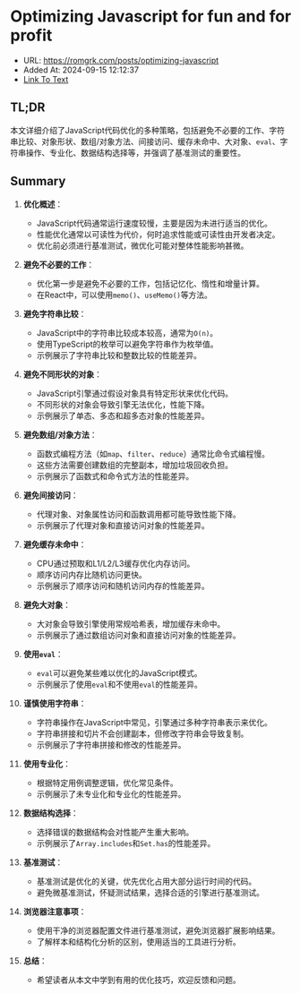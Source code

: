 # Optimizing Javascript for fun and for profit
- URL: https://romgrk.com/posts/optimizing-javascript
- Added At: 2024-09-15 12:12:37
- [Link To Text](2024-09-15-optimizing-javascript-for-fun-and-for-profit_raw.md)

## TL;DR
本文详细介绍了JavaScript代码优化的多种策略，包括避免不必要的工作、字符串比较、对象形状、数组/对象方法、间接访问、缓存未命中、大对象、`eval`、字符串操作、专业化、数据结构选择等，并强调了基准测试的重要性。

## Summary
1. **优化概述**：
   - JavaScript代码通常运行速度较慢，主要是因为未进行适当的优化。
   - 性能优化通常以可读性为代价，何时追求性能或可读性由开发者决定。
   - 优化前必须进行基准测试，微优化可能对整体性能影响甚微。

2. **避免不必要的工作**：
   - 优化第一步是避免不必要的工作，包括记忆化、惰性和增量计算。
   - 在React中，可以使用`memo()`、`useMemo()`等方法。

3. **避免字符串比较**：
   - JavaScript中的字符串比较成本较高，通常为`O(n)`。
   - 使用TypeScript的枚举可以避免字符串作为枚举值。
   - 示例展示了字符串比较和整数比较的性能差异。

4. **避免不同形状的对象**：
   - JavaScript引擎通过假设对象具有特定形状来优化代码。
   - 不同形状的对象会导致引擎无法优化，性能下降。
   - 示例展示了单态、多态和超多态对象的性能差异。

5. **避免数组/对象方法**：
   - 函数式编程方法（如`map`、`filter`、`reduce`）通常比命令式编程慢。
   - 这些方法需要创建数组的完整副本，增加垃圾回收负担。
   - 示例展示了函数式和命令式方法的性能差异。

6. **避免间接访问**：
   - 代理对象、对象属性访问和函数调用都可能导致性能下降。
   - 示例展示了代理对象和直接访问对象的性能差异。

7. **避免缓存未命中**：
   - CPU通过预取和L1/L2/L3缓存优化内存访问。
   - 顺序访问内存比随机访问更快。
   - 示例展示了顺序访问和随机访问内存的性能差异。

8. **避免大对象**：
   - 大对象会导致引擎使用常规哈希表，增加缓存未命中。
   - 示例展示了通过数组访问对象和直接访问对象的性能差异。

9. **使用`eval`**：
   - `eval`可以避免某些难以优化的JavaScript模式。
   - 示例展示了使用`eval`和不使用`eval`的性能差异。

10. **谨慎使用字符串**：
    - 字符串操作在JavaScript中常见，引擎通过多种字符串表示来优化。
    - 字符串拼接和切片不会创建副本，但修改字符串会导致复制。
    - 示例展示了字符串拼接和修改的性能差异。

11. **使用专业化**：
    - 根据特定用例调整逻辑，优化常见条件。
    - 示例展示了未专业化和专业化的性能差异。

12. **数据结构选择**：
    - 选择错误的数据结构会对性能产生重大影响。
    - 示例展示了`Array.includes`和`Set.has`的性能差异。

13. **基准测试**：
    - 基准测试是优化的关键，优先优化占用大部分运行时间的代码。
    - 避免微基准测试，怀疑测试结果，选择合适的引擎进行基准测试。

14. **浏览器注意事项**：
    - 使用干净的浏览器配置文件进行基准测试，避免浏览器扩展影响结果。
    - 了解样本和结构化分析的区别，使用适当的工具进行分析。

15. **总结**：
    - 希望读者从本文中学到有用的优化技巧，欢迎反馈和问题。
